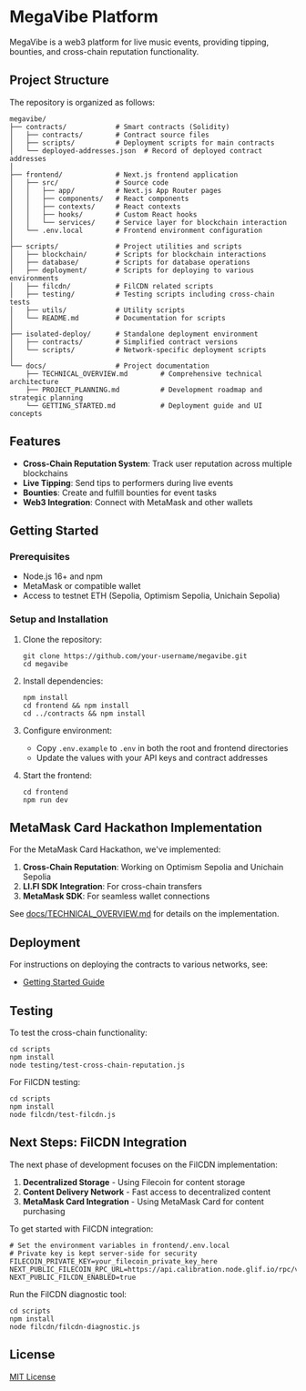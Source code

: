 # MegaVibe Platform

MegaVibe is a web3 platform for live music events, providing tipping, bounties, and cross-chain reputation functionality.

## Project Structure

The repository is organized as follows:

```
megavibe/
├── contracts/            # Smart contracts (Solidity)
│   ├── contracts/        # Contract source files
│   ├── scripts/          # Deployment scripts for main contracts
│   └── deployed-addresses.json  # Record of deployed contract addresses
│
├── frontend/             # Next.js frontend application
│   ├── src/              # Source code
│   │   ├── app/          # Next.js App Router pages
│   │   ├── components/   # React components
│   │   ├── contexts/     # React contexts
│   │   ├── hooks/        # Custom React hooks
│   │   └── services/     # Service layer for blockchain interaction
│   └── .env.local        # Frontend environment configuration
│
├── scripts/              # Project utilities and scripts
│   ├── blockchain/       # Scripts for blockchain interactions
│   ├── database/         # Scripts for database operations
│   ├── deployment/       # Scripts for deploying to various environments
│   ├── filcdn/           # FilCDN related scripts
│   ├── testing/          # Testing scripts including cross-chain tests
│   ├── utils/            # Utility scripts
│   └── README.md         # Documentation for scripts
│
├── isolated-deploy/      # Standalone deployment environment
│   ├── contracts/        # Simplified contract versions
│   └── scripts/          # Network-specific deployment scripts
│
└── docs/                 # Project documentation
    ├── TECHNICAL_OVERVIEW.md        # Comprehensive technical architecture
    ├── PROJECT_PLANNING.md          # Development roadmap and strategic planning
    └── GETTING_STARTED.md           # Deployment guide and UI concepts
```

## Features

- **Cross-Chain Reputation System**: Track user reputation across multiple blockchains
- **Live Tipping**: Send tips to performers during live events
- **Bounties**: Create and fulfill bounties for event tasks
- **Web3 Integration**: Connect with MetaMask and other wallets

## Getting Started

### Prerequisites

- Node.js 16+ and npm
- MetaMask or compatible wallet
- Access to testnet ETH (Sepolia, Optimism Sepolia, Unichain Sepolia)

### Setup and Installation

1. Clone the repository:

   ```
   git clone https://github.com/your-username/megavibe.git
   cd megavibe
   ```

2. Install dependencies:

   ```
   npm install
   cd frontend && npm install
   cd ../contracts && npm install
   ```

3. Configure environment:

   - Copy `.env.example` to `.env` in both the root and frontend directories
   - Update the values with your API keys and contract addresses

4. Start the frontend:
   ```
   cd frontend
   npm run dev
   ```

## MetaMask Card Hackathon Implementation

For the MetaMask Card Hackathon, we've implemented:

1. **Cross-Chain Reputation**: Working on Optimism Sepolia and Unichain Sepolia
2. **LI.FI SDK Integration**: For cross-chain transfers
3. **MetaMask SDK**: For seamless wallet connections

See [docs/TECHNICAL_OVERVIEW.md](docs/TECHNICAL_OVERVIEW.md) for details on the implementation.

## Deployment

For instructions on deploying the contracts to various networks, see:

- [Getting Started Guide](docs/GETTING_STARTED.md)

## Testing

To test the cross-chain functionality:

```
cd scripts
npm install
node testing/test-cross-chain-reputation.js
```

For FilCDN testing:

```
cd scripts
npm install
node filcdn/test-filcdn.js
```

## Next Steps: FilCDN Integration

The next phase of development focuses on the FilCDN implementation:

1. **Decentralized Storage** - Using Filecoin for content storage
2. **Content Delivery Network** - Fast access to decentralized content
3. **MetaMask Card Integration** - Using MetaMask Card for content purchasing

To get started with FilCDN integration:

```
# Set the environment variables in frontend/.env.local
# Private key is kept server-side for security
FILECOIN_PRIVATE_KEY=your_filecoin_private_key_here
NEXT_PUBLIC_FILECOIN_RPC_URL=https://api.calibration.node.glif.io/rpc/v1
NEXT_PUBLIC_FILCDN_ENABLED=true
```

Run the FilCDN diagnostic tool:

```
cd scripts
npm install
node filcdn/filcdn-diagnostic.js
```

## License

[MIT License](LICENSE)
